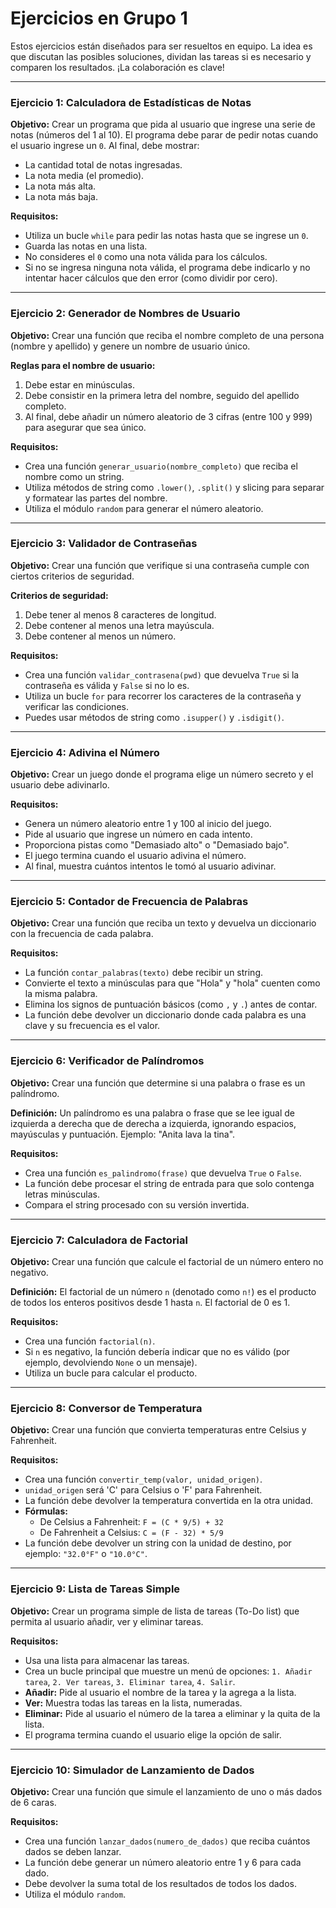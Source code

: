 # Ejercicios en Grupo 1

Estos ejercicios están diseñados para ser resueltos en equipo. La idea es que discutan las posibles soluciones, dividan las tareas si es necesario y comparen los resultados. ¡La colaboración es clave!

---

### Ejercicio 1: Calculadora de Estadísticas de Notas

**Objetivo:** Crear un programa que pida al usuario que ingrese una serie de notas (números del 1 al 10). El programa debe parar de pedir notas cuando el usuario ingrese un `0`. Al final, debe mostrar:

- La cantidad total de notas ingresadas.
- La nota media (el promedio).
- La nota más alta.
- La nota más baja.

**Requisitos:**

- Utiliza un bucle `while` para pedir las notas hasta que se ingrese un `0`.
- Guarda las notas en una lista.
- No consideres el `0` como una nota válida para los cálculos.
- Si no se ingresa ninguna nota válida, el programa debe indicarlo y no intentar hacer cálculos que den error (como dividir por cero).

---

### Ejercicio 2: Generador de Nombres de Usuario

**Objetivo:** Crear una función que reciba el nombre completo de una persona (nombre y apellido) y genere un nombre de usuario único.

**Reglas para el nombre de usuario:**

1.  Debe estar en minúsculas.
2.  Debe consistir en la primera letra del nombre, seguido del apellido completo.
3.  Al final, debe añadir un número aleatorio de 3 cifras (entre 100 y 999) para asegurar que sea único.

**Requisitos:**

- Crea una función `generar_usuario(nombre_completo)` que reciba el nombre como un string.
- Utiliza métodos de string como `.lower()`, `.split()` y slicing para separar y formatear las partes del nombre.
- Utiliza el módulo `random` para generar el número aleatorio.

---

### Ejercicio 3: Validador de Contraseñas

**Objetivo:** Crear una función que verifique si una contraseña cumple con ciertos criterios de seguridad.

**Criterios de seguridad:**

1.  Debe tener al menos 8 caracteres de longitud.
2.  Debe contener al menos una letra mayúscula.
3.  Debe contener al menos un número.

**Requisitos:**

- Crea una función `validar_contrasena(pwd)` que devuelva `True` si la contraseña es válida y `False` si no lo es.
- Utiliza un bucle `for` para recorrer los caracteres de la contraseña y verificar las condiciones.
- Puedes usar métodos de string como `.isupper()` y `.isdigit()`.

---

### Ejercicio 4: Adivina el Número

**Objetivo:** Crear un juego donde el programa elige un número secreto y el usuario debe adivinarlo.

**Requisitos:**

- Genera un número aleatorio entre 1 y 100 al inicio del juego.
- Pide al usuario que ingrese un número en cada intento.
- Proporciona pistas como "Demasiado alto" o "Demasiado bajo".
- El juego termina cuando el usuario adivina el número.
- Al final, muestra cuántos intentos le tomó al usuario adivinar.

---

### Ejercicio 5: Contador de Frecuencia de Palabras

**Objetivo:** Crear una función que reciba un texto y devuelva un diccionario con la frecuencia de cada palabra.

**Requisitos:**

- La función `contar_palabras(texto)` debe recibir un string.
- Convierte el texto a minúsculas para que "Hola" y "hola" cuenten como la misma palabra.
- Elimina los signos de puntuación básicos (como `,` y `.`) antes de contar.
- La función debe devolver un diccionario donde cada palabra es una clave y su frecuencia es el valor.

---

### Ejercicio 6: Verificador de Palíndromos

**Objetivo:** Crear una función que determine si una palabra o frase es un palíndromo.

**Definición:** Un palíndromo es una palabra o frase que se lee igual de izquierda a derecha que de derecha a izquierda, ignorando espacios, mayúsculas y puntuación. Ejemplo: "Anita lava la tina".

**Requisitos:**

- Crea una función `es_palindromo(frase)` que devuelva `True` o `False`.
- La función debe procesar el string de entrada para que solo contenga letras minúsculas.
- Compara el string procesado con su versión invertida.

---

### Ejercicio 7: Calculadora de Factorial

**Objetivo:** Crear una función que calcule el factorial de un número entero no negativo.

**Definición:** El factorial de un número `n` (denotado como `n!`) es el producto de todos los enteros positivos desde 1 hasta `n`. El factorial de 0 es 1.

**Requisitos:**

- Crea una función `factorial(n)`.
- Si `n` es negativo, la función debería indicar que no es válido (por ejemplo, devolviendo `None` o un mensaje).
- Utiliza un bucle para calcular el producto.

---

### Ejercicio 8: Conversor de Temperatura

**Objetivo:** Crear una función que convierta temperaturas entre Celsius y Fahrenheit.

**Requisitos:**

- Crea una función `convertir_temp(valor, unidad_origen)`.
- `unidad_origen` será 'C' para Celsius o 'F' para Fahrenheit.
- La función debe devolver la temperatura convertida en la otra unidad.
- **Fórmulas:**
  - De Celsius a Fahrenheit: `F = (C * 9/5) + 32`
  - De Fahrenheit a Celsius: `C = (F - 32) * 5/9`
- La función debe devolver un string con la unidad de destino, por ejemplo: `"32.0°F"` o `"10.0°C"`.

---

### Ejercicio 9: Lista de Tareas Simple

**Objetivo:** Crear un programa simple de lista de tareas (To-Do list) que permita al usuario añadir, ver y eliminar tareas.

**Requisitos:**

- Usa una lista para almacenar las tareas.
- Crea un bucle principal que muestre un menú de opciones: `1. Añadir tarea`, `2. Ver tareas`, `3. Eliminar tarea`, `4. Salir`.
- **Añadir:** Pide al usuario el nombre de la tarea y la agrega a la lista.
- **Ver:** Muestra todas las tareas en la lista, numeradas.
- **Eliminar:** Pide al usuario el número de la tarea a eliminar y la quita de la lista.
- El programa termina cuando el usuario elige la opción de salir.

---

### Ejercicio 10: Simulador de Lanzamiento de Dados

**Objetivo:** Crear una función que simule el lanzamiento de uno o más dados de 6 caras.

**Requisitos:**

- Crea una función `lanzar_dados(numero_de_dados)` que reciba cuántos dados se deben lanzar.
- La función debe generar un número aleatorio entre 1 y 6 para cada dado.
- Debe devolver la suma total de los resultados de todos los dados.
- Utiliza el módulo `random`.
